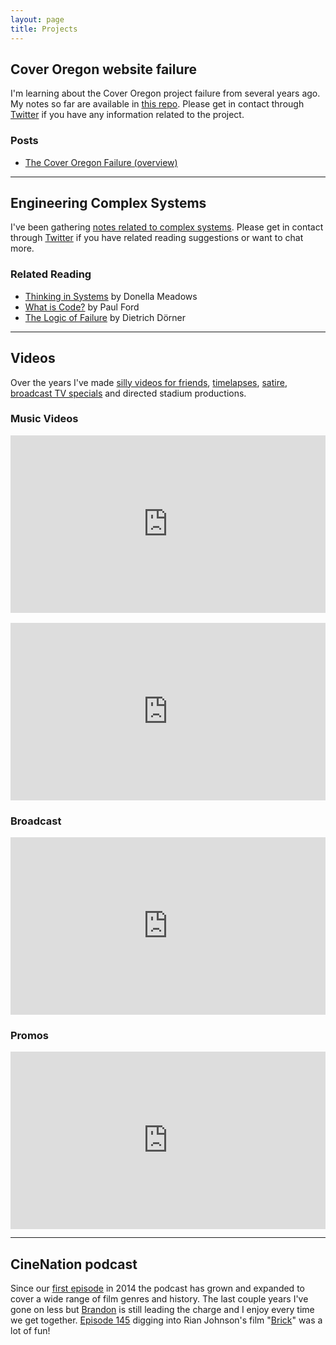 ```yaml
---
layout: page
title: Projects
---
```


## Cover Oregon website failure

I'm learning about the Cover Oregon project failure from several years ago. My notes so far are available in [this repo](https://github.com/suite22/oregon-healthcare-website-retro). Please get in contact through [Twitter](https://twitter.com/suite22) if you have any information related to the project.

### Posts
* [The Cover Oregon Failure (overview)](https://bengoertz.com/2021/05/04/cover-oregon-overview/)

---

## Engineering Complex Systems

I've been gathering [notes related to complex systems](/complex-systems). Please get in contact through [Twitter](https://twitter.com/suite22) if you have related reading suggestions or want to chat more.

### Related Reading

* [Thinking in Systems](https://bookshop.org/books/thinking-in-systems-international-bestseller/9781603580557) by Donella Meadows
* [What is Code?](https://www.bloomberg.com/graphics/2015-paul-ford-what-is-code/) by Paul Ford
* [The Logic of Failure](https://bookshop.org/books/the-logic-of-failure-recognizing-and-avoiding-error-in-complex-situations/9780201479485) by Dietrich Dörner

--- 

## Videos

Over the years I've made [silly videos for friends](https://vimeo.com/90770645), [timelapses](https://vimeo.com/89745119), [satire](https://youtu.be/ABmj8w8h3ak), [broadcast TV specials](https://vimeo.com/92482491) and directed stadium productions. 

### Music Videos

<div style="padding:56.25% 0 0 0;position:relative;"><iframe src="https://player.vimeo.com/video/6932046?h=d7c25c8760&autopause=0&player_id=0&app_id=58479" style="position:absolute;top:0;left:0;width:100%;height:100%;" frameborder="0" allow="autoplay; fullscreen" allowfullscreen></iframe></div><script src="https://player.vimeo.com/api/player.js"></script>

<br>

<div style="padding:56.25% 0 0 0;position:relative;"><iframe src="https://player.vimeo.com/video/96543923?h=1ca7693a9b&autopause=0&player_id=0&app_id=58479" allow="autoplay; fullscreen; picture-in-picture" allowfullscreen frameborder="0" style="position:absolute;top:0;left:0;width:100%;height:100%;"></iframe></div>

### Broadcast

<div style="padding:56.25% 0 0 0;position:relative;"><iframe src="https://player.vimeo.com/video/34638032?h=be671a4a2a&autopause=0&player_id=0&app_id=58479" frameborder="0" allow="autoplay; fullscreen; picture-in-picture" allowfullscreen style="position:absolute;top:0;left:0;width:100%;height:100%;" title="All Access: Road to 14 - Tornado segment"></iframe></div><script src="https://player.vimeo.com/api/player.js"></script>

### Promos

<div style="padding:56.25% 0 0 0;position:relative;"><iframe src="https://player.vimeo.com/video/161328819?h=f0d5079c97&autopause=0&player_id=0&app_id=58479" frameborder="0" allow="autoplay; fullscreen; picture-in-picture" allowfullscreen style="position:absolute;top:0;left:0;width:100%;height:100%;" title="Crema: How to Brew French Press"></iframe></div><script src="https://player.vimeo.com/api/player.js"></script>

--- 

## CineNation podcast

Since our [first episode](https://open.spotify.com/episode/23975r7PXmoev44OQF3QYk?si=hpKZ4_UrQQ-gqf_5QuESSw) in 2014 the podcast has grown and expanded to cover a wide range of film genres and history. The last couple years I've gone on less but [Brandon](https://twitter.com/brandonsparks33) is still leading the charge and I enjoy every time we get together. [Episode 145](https://open.spotify.com/episode/6c8HNkVvBYWjnp5sNsrIUa?si=UoKZJMi8R4qf9yScw0dRjA) digging into Rian Johnson's film "[Brick](https://letterboxd.com/film/brick/)" was a lot of fun!
